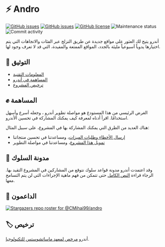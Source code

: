 # ⚡ Andro

[![GitHub issues](https://img.shields.io/github/issues/CMihai99/andro?style=flat-square)](https://github.com/CMihai99/andro/issues)
[![GitHub issues](https://img.shields.io/github/issues-closed/CMihai99/andro?style=flat-square)](https://github.com/CMihai99/andro/issues?q=is%3Aissue+is%3Aclosed)
[![GitHub license](https://img.shields.io/github/license/CMihai99/andro?color=g&style=flat-square)](https://github.com/CMihai99/andro/blob/master/LICENSE)
![Maintenance status](https://img.shields.io/maintenance/yes/2021?style=flat-square)
![Commit activity](https://img.shields.io/github/commit-activity/w/CMihai99/andro?color=g&style=flat-square)

أندرو يتيح لك العثور على مواقع جديدة عن طريق التزلج عبر الفئات والاتجاهات التي يتم اختيارها يدوياً أسبوعياً مليئة بالجدد، المواقع الممتعة والمفيدة، التي قد لا تعرف وجود لها.

## 📃 التوثيق

  - [المعلومات التقنية](https://github.com/CMihai99/andro/blob/main/README.md)
  - [المساهمة في أندرو](https://github.com/CMihai99/andro/blob/main/CONTRIBUTING.md)
  - [ترخيص المشروع](https://github.com/CMihai99/andro/blob/main/LICENSE)

## ✊ المساهمة

الغرض الرئيسي من هذا المستودع هو مواصلة تطوير أندرو ، وجعله أسرع وأسهل استخدامًا. اقرأ أدناه لمعرفة كيف يمكنك المشاركة في تحسين الأندرو.

هناك العديد من الطرق التي يمكنك المشاركة بها في المشروع، على سبيل المثال:

  - [إرسال الأخطاء وطلبات الميزات](https://github.com/CMihai99/andro/issues)، ومساعدتنا في تحسين منتجاتنا
  - [تمويل هذا المشروع](https://www.paypal.com/paypalme/Impulse884?locale.x=en_US)، ومساعدتنا في مواصلة التطوير

## 🙌 مدونة السلوك

وقد اعتمدت أندرو مدونة قواعد سلوك نتوقع من المشاركين في المشروع التقيد بها. الرجاء قراءة [النص الكامل](https://code.fb.com/codeofconduct) حتى تتمكن من فهم ماهية الإجراءات التي لن يتم التسامح معها.

## 👏 الداعمون

[![Stargazers repo roster for @CMihai99/andro](https://reporoster.com/stars/CMihai99/andro)](https://github.com/CMihai99/andro/stargazers)

## 🏷 ترخيص

أندرو [مرخص لمعهد ماساتشوستس للتكنولوجيا](LICENSE).